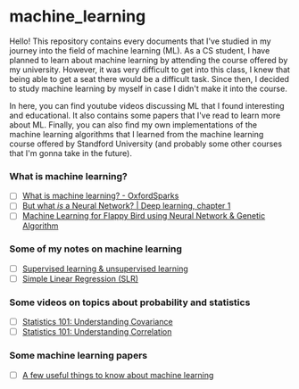 # machine_learning

Hello! This repository contains every documents that I've studied in my journey into the field of machine learning (ML). As a CS student, I have planned to learn about machine learning by attending the course offered by my university. However, it was very difficult to get into this class, I knew that being able to get a seat there would be a difficult task. Since then, I decided to study machine learning by myself in case I didn't make it into the course. 

In here, you can find youtube videos discussing ML that I found interesting and educational. It also contains some papers that I've read to learn more about ML. Finally, you can also find my own implementations of the machine learning algorithms that I learned from the machine learning course offered by Standford University (and probably some other courses that I'm gonna take in the future).

### What is machine learning?
- [ ] [What is machine learning? - OxfordSparks](https://www.youtube.com/watch?v=f_uwKZIAeM0)
- [ ] [But what *is* a Neural Network? | Deep learning, chapter 1](https://www.youtube.com/watch?v=aircAruvnKk)
- [ ] [Machine Learning for Flappy Bird using Neural Network & Genetic Algorithm](https://www.youtube.com/watch?v=aeWmdojEJf0)

### Some of my notes on machine learning
- [ ] [Supervised learning & unsupervised learning](./notes/machine_learning.pdf)
- [ ] [Simple Linear Regression (SLR)](./notes/simple_linear_regression.pdf)

### Some videos on topics about probability and statistics
- [ ] [Statistics 101: Understanding Covariance](https://www.youtube.com/watch?v=xGbpuFNR1ME)
- [ ] [Statistics 101: Understanding Correlation](https://www.youtube.com/watch?v=4EXNedimDMs)

### Some machine learning papers
- [ ] [A few useful things to know about machine learning](https://homes.cs.washington.edu/~pedrod/papers/cacm12.pdf)
